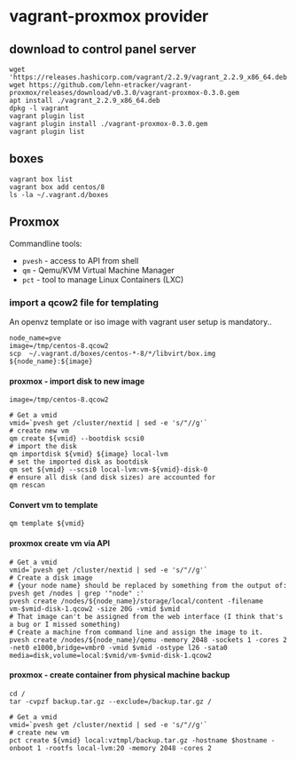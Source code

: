 # vagrant-proxmox provider

## download to control panel server

```
wget 'https://releases.hashicorp.com/vagrant/2.2.9/vagrant_2.2.9_x86_64.deb'
wget https://github.com/lehn-etracker/vagrant-proxmox/releases/download/v0.3.0/vagrant-proxmox-0.3.0.gem
apt install ./vagrant_2.2.9_x86_64.deb
dpkg -l vagrant
vagrant plugin list
vagrant plugin install ./vagrant-proxmox-0.3.0.gem
vagrant plugin list
```

## boxes
```
vagrant box list
vagrant box add centos/8
ls -la ~/.vagrant.d/boxes
```

## Proxmox
Commandline tools:
* `pvesh` - access to API from shell
* `qm` - Qemu/KVM Virtual Machine Manager
* `pct` - tool to manage Linux Containers (LXC)


### import a qcow2 file for templating
An openvz template or iso image with vagrant user setup is mandatory..

```
node_name=pve
image=/tmp/centos-8.qcow2
scp  ~/.vagrant.d/boxes/centos-*-8/*/libvirt/box.img ${node_name}:${image}
```

#### proxmox - import disk to new image
```
image=/tmp/centos-8.qcow2

# Get a vmid
vmid=`pvesh get /cluster/nextid | sed -e 's/"//g'`
# create new vm
qm create ${vmid} --bootdisk scsi0
# import the disk
qm importdisk ${vmid} ${image} local-lvm
# set the imported disk as bootdisk
qm set ${vmid} --scsi0 local-lvm:vm-${vmid}-disk-0
# ensure all disk (and disk sizes) are accounted for
qm rescan
```

#### Convert vm to template
```
qm template ${vmid}
```

#### proxmox create vm via API
```
# Get a vmid
vmid=`pvesh get /cluster/nextid | sed -e 's/"//g'`
# Create a disk image
# {your node name} should be replaced by something from the output of: pvesh get /nodes | grep '"node" :'
pvesh create /nodes/${node_name}/storage/local/content -filename vm-$vmid-disk-1.qcow2 -size 20G -vmid $vmid
# That image can't be assigned from the web interface (I think that's a bug or I missed something)
# Create a machine from command line and assign the image to it.
pvesh create /nodes/${node_name}/qemu -memory 2048 -sockets 1 -cores 2 -net0 e1000,bridge=vmbr0 -vmid $vmid -ostype l26 -sata0 media=disk,volume=local:$vmid/vm-$vmid-disk-1.qcow2
```

#### proxmox - create container from physical machine backup
```
cd /
tar -cvpzf backup.tar.gz --exclude=/backup.tar.gz /

# Get a vmid
vmid=`pvesh get /cluster/nextid | sed -e 's/"//g'`
# create new vm
pct create ${vmid} local:vztmpl/backup.tar.gz -hostname $hostname -onboot 1 -rootfs local-lvm:20 -memory 2048 -cores 2
```

